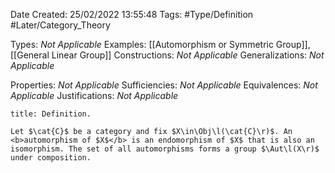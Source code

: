 <div class="topSpace"></div>

Date Created: 25/02/2022 13:55:48
Tags: #Type/Definition #Later/Category_Theory

Types: <i>Not Applicable</i>
Examples: [[Automorphism or Symmetric Group]], [[General Linear Group]]
Constructions: <i>Not Applicable</i>
Generalizations: <i>Not Applicable</i>

Properties: <i>Not Applicable</i>
Sufficiencies: <i>Not Applicable</i>
Equivalences: <i>Not Applicable</i>
Justifications: <i>Not Applicable</i>

``` ad-Definition
title: Definition.

Let $\cat{C}$ be a category and fix $X\in\Obj\l(\cat{C}\r)$. An <b>automorphism of $X$</b> is an endomorphism of $X$ that is also an isomorphism. The set of all automorphisms forms a group $\Aut\l(X\r)$ under composition.

```
